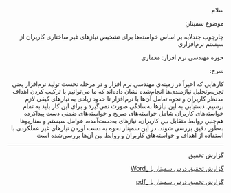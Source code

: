 
<div dir="rtl">

  سلام
  
  موضوع سمینار:
  
  چارچوب چندلایه بر اساس خواسته‌ها برای تشخیص نیازهای غیر ساختاری کاربران از سیستم نرم‌افزاری
  
  حوزه مهندسی نرم افزار: معماری 
  
  شرح:
  
  کارهایی که اخیراً در زمینه‌ی مهندسی نرم افزار و در مرحله نخست تولید نرم‌افزار یعنی تجزیه‌وتحلیل نیازمندی‌ها انجام‌شده نشان داده‌اند که ما می‌توانیم با ترکیب کردن اهداف مدنظر کاربران و نحوه تعامل آن‌ها با نرم‌افزار تا حدود زیادی به نیازهای کیفی لازم برسیم. دستیابی به این نیازها به‌سادگی صورت نمی‌گیرد و برای این کار باید به تمام خواسته‌های کاربران شامل خواسته‌های صریح و خواسته‌های ضمنی دست پیداکرده هم‌چنین روابط متقابل بین کاربران، نیازهای به‌دست‌آمده، عوامل سیستم و سناریوها به‌طور دقیق بررسی شوند. در این سمینار نحوه به دست آوردن نیازهای غیر عملکردی با استفاده از اهداف و خواسته‌های کاربران و روابط بین آن‌ها بررسی‌شده است

__________________________________________________________________________________________________________________________________________________
گزارش تحقیق
  
 [گزارش تحقیق درس سمینار با _Word](https://github.com/Chenourhoseini/Seminar/blob/main/seminar.docx)

  [گزارش تحقیق درس سمینار با _pdf](https://github.com/Chenourhoseini/Seminar/blob/main/seminar.pdf)

</div>

